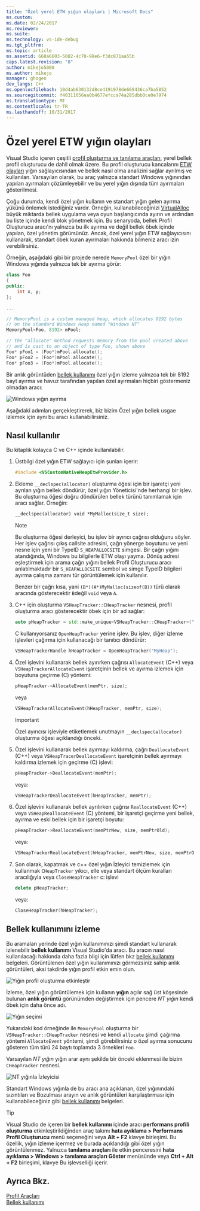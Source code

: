 ```yaml
---
title: "Özel yerel ETW yığın olayları | Microsoft Docs"
ms.custom: 
ms.date: 02/24/2017
ms.reviewer: 
ms.suite: 
ms.technology: vs-ide-debug
ms.tgt_pltfrm: 
ms.topic: article
ms.assetid: 668a6603-5082-4c78-98e6-f3dc871aa55b
caps.latest.revision: "8"
author: mikejo5000
ms.author: mikejo
manager: ghogen
dev_langs: C++
ms.openlocfilehash: 10d4ab630132d8ce4191978de669436ca7ba5852
ms.sourcegitcommit: f40311056ea0b4677efcca74a285dbb0ce0e7974
ms.translationtype: MT
ms.contentlocale: tr-TR
ms.lasthandoff: 10/31/2017
---
```

# <a name="custom-native-etw-heap-events"></a>Özel yerel ETW yığın olayları

Visual Studio içeren çeşitli [profil oluşturma ve tanılama araçları](https://docs.microsoft.com/en-us/visualstudio/profiling/profiling-tools), yerel bellek profil oluşturucu de dahil olmak üzere.  Bu profil oluşturucu kancalarını [ETW olayları](/windows-hardware/drivers/devtest/event-tracing-for-windows--etw-) yığın sağlayıcısından ve bellek nasıl olma analizini sağlar ayrılmış ve kullanılan.  Varsayılan olarak, bu araç yalnızca standart Windows yığınından yapılan ayırmaları çözümleyebilir ve bu yerel yığın dışında tüm ayırmaları gösterilmesi.

Çoğu durumda, kendi özel yığın kullanın ve standart yığın gelen ayırma yükünü önlemek istediğiniz vardır.  Örneğin, kullanabileceğinizi [VirtualAlloc](https://msdn.microsoft.com/library/windows/desktop/aa366887(v=vs.85).aspx) büyük miktarda bellek uygulama veya oyun başlangıcında ayırın ve ardından bu liste içinde kendi blok yönetmek için.  Bu senaryoda, bellek Profil Oluşturucu aracı'nı yalnızca bu ilk ayırma ve değil bellek öbek içinde yapılan, özel yönetim görürsünüz.  Ancak, özel yerel yığın ETW sağlayıcısını kullanarak, standart öbek kuran ayırmaları hakkında bilmeniz aracı izin verebilirsiniz.

Örneğin, aşağıdaki gibi bir projede nerede `MemoryPool` özel bir yığın Windows yığında yalnızca tek bir ayırma görür:

```cpp
class Foo
{
public:
    int x, y;
};

...

// MemoryPool is a custom managed heap, which allocates 8192 bytes 
// on the standard Windows Heap named "Windows NT"
MemoryPool<Foo, 8192> mPool;

// the "allocate" method requests memory from the pool created above
// and is cast to an object of type Foo, shown above
Foo* pFoo1 = (Foo*)mPool.allocate();
Foo* pFoo2 = (Foo*)mPool.allocate();
Foo* pFoo3 = (Foo*)mPool.allocate();
```

Bir anlık görüntüden [bellek kullanımı](https://docs.microsoft.com/en-us/visualstudio/profiling/memory-usage) özel yığın izleme yalnızca tek bir 8192 bayt ayırma ve havuz tarafından yapılan özel ayırmaları hiçbiri göstermeniz olmadan aracı:

![Windows yığın ayırma](media/heap-example-windows-heap.png)

Aşağıdaki adımları gerçekleştirerek, biz bizim Özel yığın bellek usgae izlemek için aynı bu aracı kullanabilirsiniz.

## <a name="how-to-use"></a>Nasıl kullanılır

Bu kitaplık kolayca C ve C++ içinde kullanılabilir.

1. Üstbilgi özel yığın ETW sağlayıcı için şunları içerir:

   ```cpp
   #include <VSCustomNativeHeapEtwProvider.h>
   ```

1. Ekleme `__declspec(allocator)` oluşturma öğesi için bir işaretçi yeni ayrılan yığın bellek döndürür, özel yığın Yöneticisi'nde herhangi bir işlev.  Bu oluşturma öğesi doğru döndürülen bellek türünü tanımlamak için aracı sağlar.  Örneğin:

   ```cpp
   __declspec(allocator) void *MyMalloc(size_t size);
   ```
   
   > [!NOTE]
   > Bu oluşturma öğesi derleyici, bu işlev bir ayırıcı çağrısı olduğunu söyler.  Her işlev çağrısı çıkış callsite adresini, çağrı yönerge boyutunu ve yeni nesne için yeni bir TypeID `S_HEAPALLOCSITE` simgesi.  Bir çağrı yığını atandığında, Windows bu bilgilerle ETW olayı yayma.  Dönüş adresi eşleştirmek için arama çağrı yığını bellek Profil Oluşturucu aracı anlatılmaktadır bir `S_HEAPALLOCSITE` sembol ve simge TypeID bilgileri ayırma çalışma zamanı tür görüntülemek için kullanılır.
   >
   > Benzer bir çağrı kısa, yani `(B*)(A*)MyMalloc(sizeof(B))` türü olarak aracında gösterecektir `B`değil `void` veya `A`.

1. C++ için oluşturma `VSHeapTracker::CHeapTracker` nesnesi, profil oluşturma aracı gösterecektir öbek için bir ad sağlar:

   ```cpp
   auto pHeapTracker = std::make_unique<VSHeapTracker::CHeapTracker>("MyCustomHeap");
   ```

   C kullanıyorsanız `OpenHeapTracker` yerine işlev.  Bu işlev, diğer izleme işlevleri çağırma için kullanacağı bir tanıtıcı döndürür:
  
   ```C
   VSHeapTrackerHandle hHeapTracker = OpenHeapTracker("MyHeap");
   ```

1. Özel işlevini kullanarak bellek ayırırken çağrısı `AllocateEvent` (C++) veya `VSHeapTrackerAllocateEvent` işaretçinin bellek ve ayırma izlemek için boyutuna geçirme (C) yöntemi:

   ```cpp
   pHeapTracker->AllocateEvent(memPtr, size);
   ```

   veya

   ```C
   VSHeapTrackerAllocateEvent(hHeapTracker, memPtr, size);
   ```

   > [!IMPORTANT]
   > Özel ayırıcısı işleviyle etiketlemek unutmayın `__declspec(allocator)` oluşturma öğesi açıklandığı önceki.

1. Özel işlevini kullanarak bellek ayırmayı kaldırma, çağrı `DeallocateEvent` (C++) veya `VSHeapTracerDeallocateEvent` işaretçinin bellek ayırmayı kaldırma izlemek için geçirme (C) işlevi:

   ```cpp
   pHeapTracker->DeallocateEvent(memPtr);
   ```

   veya:

   ```C
   VSHeapTrackerDeallocateEvent(hHeapTracker, memPtr);
   ```

1. Özel işlevini kullanarak bellek ayrılırken çağrısı `ReallocateEvent` (C++) veya `VSHeapReallocateEvent` (C) yöntemi, bir işaretçi geçirme yeni bellek, ayırma ve eski bellek için bir işaretçi boyutu:

   ```cpp
   pHeapTracker->ReallocateEvent(memPtrNew, size, memPtrOld);
   ```

   veya:

   ```C
   VSHeapTrackerReallocateEvent(hHeapTracker, memPtrNew, size, memPtrOld);
   ```

1. Son olarak, kapatmak ve c++ özel yığın İzleyici temizlemek için kullanmak `CHeapTracker` yıkıcı, elle veya standart ölçüm kuralları aracılığıyla veya `CloseHeapTracker` c: işlevi

   ```cpp
   delete pHeapTracker;
   ```

   veya:

   ```C
   CloseHeapTracker(hHeapTracker);
   ```

## <a name="tracking-memory-usage"></a>Bellek kullanımını izleme
Bu aramaları yerinde özel yığın kullanımınızı şimdi standart kullanarak izlenebilir **bellek kullanımı** Visual Studio'da aracı.  Bu aracın nasıl kullanılacağı hakkında daha fazla bilgi için lütfen bkz [bellek kullanımı](https://docs.microsoft.com/en-us/visualstudio/profiling/memory-usage) belgeleri. Görüntülenen özel yığın kullanımınızı görmezsiniz sahip anlık görüntüleri, aksi takdirde yığın profil etkin emin olun. 

![Yığın profil oluşturma etkinleştir](media/heap-enable-heap.png)

İzleme, özel yığın görüntülemek için kullanın **yığın** açılır sağ üst köşesinde bulunan **anlık görüntü** görünümden değiştirmek için pencere *NT yığın* kendi öbek için daha önce adı.

![Yığın seçimi](media/heap-example-custom-heap.png)

Yukarıdaki kod örneğinde ile `MemoryPool` oluşturma bir `VSHeapTracker::CHeapTracker` nesnesi ve kendi `allocate` şimdi çağırma yöntemi `AllocateEvent` yöntemi, şimdi görebilirsiniz o özel ayırma sonucunu gösteren tüm türü 24 baytı toplamda 3 örnekleri `Foo`.

Varsayılan *NT yığın* yığın arar aynı şekilde bir önceki eklenmesi ile bizim `CHeapTracker` nesnesi.

![NT yığınla İzleyicisi](media/heap-example-windows-heap.png)

Standart Windows yığınla de bu aracı ana açıklanan, özel yığınındaki sızıntıları ve Bozulması arayın ve anlık görüntüleri karşılaştırması için kullanabileceğiniz gibi [bellek kullanımı](https://docs.microsoft.com/en-us/visualstudio/profiling/memory-usage) belgeleri.

> [!TIP]
> Visual Studio de içeren bir **bellek kullanımı** içinde aracı **performans profili oluşturma** etkinleştirildiğinden araç takımı **hata ayıklama > Performans Profil Oluşturucu** menü seçeneğini veya **Alt + F2** klavye birleşimi.  Bu özellik, yığın izleme içermez ve burada açıklandığı gibi özel yığın görüntülenmez.  Yalnızca **tanılama araçları** ile etkin penceresini **hata ayıklama > Windows > tanılama araçları Göster** menüsünde veya **Ctrl + Alt + F2** birleşimi, klavye Bu işlevselliği içerir.

## <a name="see-also"></a>Ayrıca Bkz.
[Profil Araçları](https://docs.microsoft.com/en-us/visualstudio/profiling/profiling-tools)  
[Bellek kullanımı](https://docs.microsoft.com/en-us/visualstudio/profiling/memory-usage)
